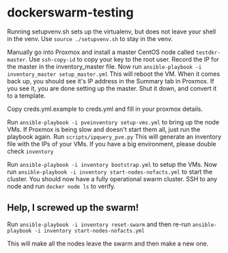 # dockerswarm-testing

Running setupvenv.sh sets up the virtualenv, but does not leave your shell in the venv.  Use `source ./setupvenv.sh` to stay in the venv.

Manually go into Proxmox and install a master CentOS node called `testdkr-master`.  Use `ssh-copy-id` to copy your key to the root user.  Record the IP for the master in the inventory_master file.  Now run `ansible-playbook -i inventory_master setup_master.yml`  This will reboot the VM.  When it comes back up, you should see it's IP address in the Summary tab in Proxmox.  If you see it, you are done setting up the master.  Shut it down, and convert it to a template.

Copy creds.yml.example to creds.yml and fill in your proxmox details.

Run `ansible-playbook -i pveinventory setup-vms.yml` to bring up the node VMs.  If Proxmox is being slow and doesn't start them all, just run the playbook again.  Run `scripts/ipquery_pve.py`  This will generate an inventory file with the IPs of your VMs.  If you have a big environment, please double check `inventory`  

Run `ansible-playbook -i inventory bootstrap.yml` to setup the VMs.  Now run `ansible-playbook -i inventory start-nodes-nofacts.yml` to start the cluster.  You should now have a fully operational swarm cluster.  SSH to any node and run `docker node ls` to verify.

## Help, I screwed up the swarm!

Run `ansible-playbook -i inventory reset-swarm` and then re-run `ansible-playbook -i inventory start-nodes-nofacts.yml`

This will make all the nodes leave the swarm and then make a new one.
